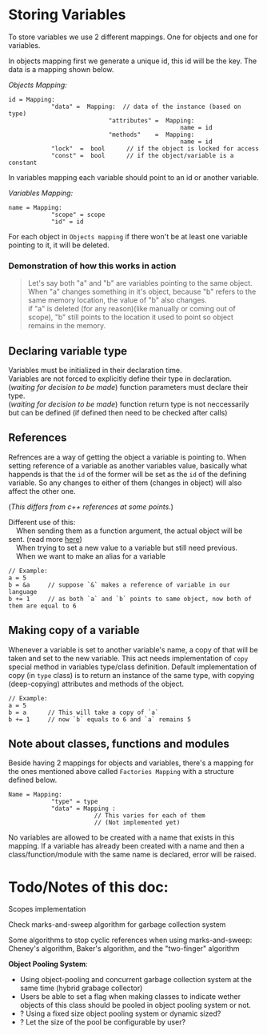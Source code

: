 # Storing Variables


To store variables we use 2 different mappings. One for objects and one for variables.


In objects mapping first we generate a unique id, this id will be the key. The data is a mapping shown below.

*Objects Mapping:*

    id = Mapping:
                "data" =  Mapping:  // data of the instance (based on type)
                                "attributes" =  Mapping:
                                                    name = id
                                "methods"    =  Mapping:
                                                    name = id
                "lock"  =  bool      // if the object is locked for access
                "const" =  bool      // if the object/variable is a constant


In variables mapping each variable should point to an id or another variable.

*Variables Mapping:*

    name = Mapping:
                "scope" = scope
                "id" = id


For each object in `Objects mapping` if there won't be at least one variable pointing to it, it will be deleted.


### Demonstration of how this works in action

> Let's say both "a" and "b" are variables pointing to the same object.\
> When "a" changes something in it's object, because "b" refers to the same memory location, the value of "b" also changes.\
> if "a" is deleted (for any reason)(like manually or coming out of scope), "b" still points to the location it used to point so object remains in the memory.



## Declaring variable type

Variables must be initialized in their declaration time.\
Variables are not forced to explicitly define their type in declaration.\
(*waiting for decision to be made*) function parameters must declare their type.\
(*waiting for decision to be made*) function return type is not neccessarily but can be defined (if defined then need to be checked after calls)



## References

Refrences are a way of getting the object a variable is pointing to.
When setting reference of a variable as another variables value, basically what happends is that the `id` of the former will be set as the `id` of the defining variable. So any changes to either of them (changes in object) will also affect the other one.

(*This differs from c++ references at some points.*)

Different use of this:\
    &nbsp; &nbsp; When sending them as a function argument, the actual object will be sent. (read more [here](/docs/principals/Functions.md/#parameters))\
    &nbsp; &nbsp; When trying to set a new value to a variable but still need previous.\
    &nbsp; &nbsp; When we want to make an alias for a variable

    // Example:
    a = 5
    b = &a     // suppose `&` makes a reference of variable in our language
    b += 1     // as both `a` and `b` points to same object, now both of them are equal to 6



## Making copy of a variable

Whenever a variable is set to another variable's name, a copy of that will be taken and set to the new variable.
This act needs implementation of `copy` special method in variables type/class definition.
Default implementation of copy (in `type` class) is to return an instance of the same type, with copying (deep-copying) attributes and methods of the object.

    // Example:
    a = 5
    b = a      // This will take a copy of `a`
    b += 1     // now `b` equals to 6 and `a` remains 5



## Note about classes, functions and modules

Beside having 2 mappings for objects and variables, there's a mapping for the ones mentioned above called `Factories Mapping` with a structure defined below.

    Name = Mapping:
                "type" = type
                "data" = Mapping :
                            // This varies for each of them
                            // (Not implemented yet)

No variables are allowed to be created with a name that exists in this mapping. If a variable has already been created with a name and then a class/function/module with the same name is declared, error will be raised.




# Todo/Notes of this doc:

Scopes implementation

Check marks-and-sweep algorithm for garbage collection system

Some algorithms to stop cyclic references when using marks-and-sweep: Cheney's algorithm, Baker's algorithm, and the "two-finger" algorithm

**Object Pooling System**:

- Using object-pooling and concurrent garbage collection system at the same time (hybrid grabage collector)
- Users be able to set a flag when making classes to indicate wether objects of this class should be pooled in object pooling system or not.
- ? Using a fixed size object pooling system or dynamic sized?
- ? Let the size of the pool be configurable by user?
